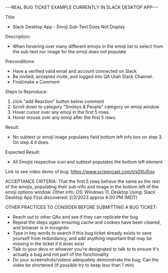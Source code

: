 ---REAL BUG TICKET EXAMPLE CURRENTLY IN SLACK DESKTOP APP---

Title: 
- Slack Desktop App - Emoji Sub-Text Does Not Display

Description: 
- When hovering over many different emojis in the emoji list to select from the sub-text nor image for the emoji does not populate

Preconditions:
- Have a verified valid email and account connected on Slack
- Be invited, accepted invite, and logged into QA Utah Slack Channel.
- Find/make a Comment

Steps to Reproduce:
1. click "add Reaction" button below comment
2. Scroll down to category "Smileys & People" category on emoji window
3. Hover cursor over any emoji in the first 5 rows.
4. Hover mouse over any emoji after the first 5 rows.

Result: 
- No subtext or emoji image populates field bottom left info box on step 3. On step 4 it does.

Expected Result: 
- All Emojis respective icon and subtext populates the bottom left element

Link to see video demo of bug: 
https://www.screencast.com/t/s0XIJ5qo


ACCEPTANCE CRITERIA: That the first 5 rows behave the same as the rest of the emojis, populating their sub-info and image in the bottom left of the emoji options window.
Other info:
OS: Windows 11, Desktop
Using: Slack Desktop App
First discovered: 2/2/2023 approx 6:00 PM (MDT)



OTHER PRACTICES TO CONSIDER BEFORE SUBMITTING A BUG TICKET:
- Reach out to other QAs and see if they can replicate the bug
- Repeat the steps again ensuring cache and cookies have been cleared, and browser is in incognito
- Type in key words to search if this bug ticket already exists to save yourself from redundancy, and add anything important that may be missing in the ticket if it does exist
- Talk to your devs or whoever you're designated to talk to to ensure it's actually a bug and not part of the functionality
- Do your screenshots/videos adequately demonstrate the bug; Can the video be shortened (if possible try to keep less than 1 min)